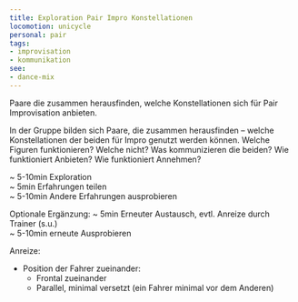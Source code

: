 ```yaml
---
title: Exploration Pair Impro Konstellationen
locomotion: unicycle
personal: pair
tags:
- improvisation
- kommunikation
see:
- dance-mix
---
```


Paare die zusammen herausfinden, welche Konstellationen sich für Pair
Improvisation anbieten.

In der Gruppe bilden sich Paare, die zusammen herausfinden – welche
Konstellationen der beiden für Impro genutzt werden können. Welche Figuren
funktionieren? Welche nicht? Was kommunizieren die beiden? Wie funktioniert
Anbieten? Wie funktioniert Annehmen?

~ 5-10min Exploration<br>
~ 5min Erfahrungen teilen<br>
~ 5-10min Andere Erfahrungen ausprobieren<br>

Optionale Ergänzung:
~ 5min Erneuter Austausch, evtl. Anreize durch Trainer (s.u.)<br>
~ 5-10min erneute Ausprobieren

Anreize:

- Position der Fahrer zueinander:
  - Frontal zueinander
  - Parallel, minimal versetzt (ein Fahrer minimal vor dem Anderen)
